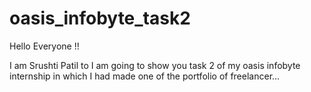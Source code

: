 # oasis_infobyte_task2

Hello Everyone !!

I am Srushti Patil to I am going to show you task 2 of my oasis infobyte internship in which I had made one of the portfolio of freelancer...
